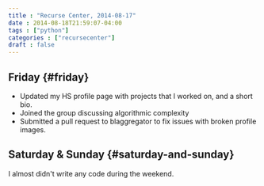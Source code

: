```yaml
---
title : "Recurse Center, 2014-08-17"
date : 2014-08-18T21:59:07-04:00
tags : ["python"]
categories : ["recursecenter"]
draft : false
---
```


## Friday {#friday}

-   Updated my HS profile page with projects that I worked on, and a short bio.
-   Joined the group discussing algorithmic complexity
-   Submitted a pull request to blaggregator to fix issues with broken profile
    images.


## Saturday & Sunday {#saturday-and-sunday}

I almost didn't write any code during the weekend.
